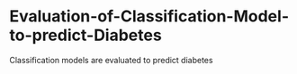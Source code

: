 # Evaluation-of-Classification-Model-to-predict-Diabetes
Classification models are evaluated to predict diabetes
